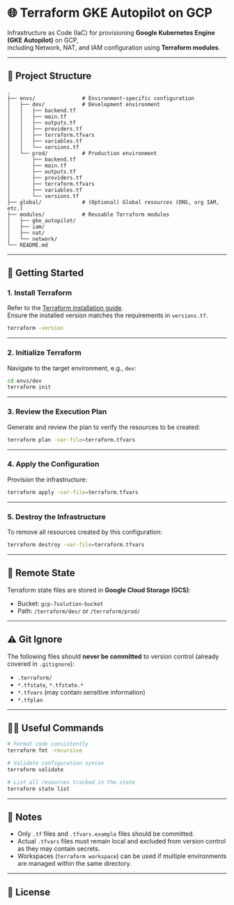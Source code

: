 # 🌐 Terraform GKE Autopilot on GCP

Infrastructure as Code (IaC) for provisioning **Google Kubernetes Engine (GKE Autopilot)** on GCP,  
including Network, NAT, and IAM configuration using **Terraform modules**.

---

## 📂 Project Structure

```
.
├── envs/               # Environment-specific configuration
│   ├── dev/            # Development environment
│   │   ├── backend.tf
│   │   ├── main.tf
│   │   ├── outputs.tf
│   │   ├── providers.tf
│   │   ├── terraform.tfvars
│   │   ├── variables.tf
│   │   └── versions.tf
│   └── prod/           # Production environment
│       ├── backend.tf
│       ├── main.tf
│       ├── outputs.tf
│       ├── providers.tf
│       ├── terraform.tfvars
│       ├── variables.tf
│       └── versions.tf
├── global/             # (Optional) Global resources (DNS, org IAM, etc.)
├── modules/            # Reusable Terraform modules
│   ├── gke_autopilot/
│   ├── iam/
│   ├── nat/
│   └── network/
└── README.md
```

---

## 🚀 Getting Started

### 1. Install Terraform
Refer to the [Terraform installation guide](https://developer.hashicorp.com/terraform/downloads).  
Ensure the installed version matches the requirements in `versions.tf`.

```bash
terraform -version
```

---

### 2. Initialize Terraform
Navigate to the target environment, e.g., `dev`:

```bash
cd envs/dev
terraform init
```

---

### 3. Review the Execution Plan
Generate and review the plan to verify the resources to be created:

```bash
terraform plan -var-file=terraform.tfvars
```

---

### 4. Apply the Configuration
Provision the infrastructure:

```bash
terraform apply -var-file=terraform.tfvars
```

---

### 5. Destroy the Infrastructure
To remove all resources created by this configuration:

```bash
terraform destroy -var-file=terraform.tfvars
```

---

## 🔑 Remote State
Terraform state files are stored in **Google Cloud Storage (GCS)**:

- Bucket: `gcp-7solution-bucket`
- Path: `/terraform/dev/` or `/terraform/prod/`

---

## ⚠️ Git Ignore
The following files should **never be committed** to version control (already covered in `.gitignore`):

- `.terraform/`
- `*.tfstate`, `*.tfstate.*`
- `*.tfvars` (may contain sensitive information)
- `*.tfplan`

---

## 👨‍💻 Useful Commands

```bash
# Format code consistently
terraform fmt -recursive

# Validate configuration syntax
terraform validate

# List all resources tracked in the state
terraform state list
```

---

## 📌 Notes
- Only `.tf` files and `.tfvars.example` files should be committed.  
- Actual `.tfvars` files must remain local and excluded from version control as they may contain secrets.  
- Workspaces (`terraform workspace`) can be used if multiple environments are managed within the same directory.  

---

## 📜 License

